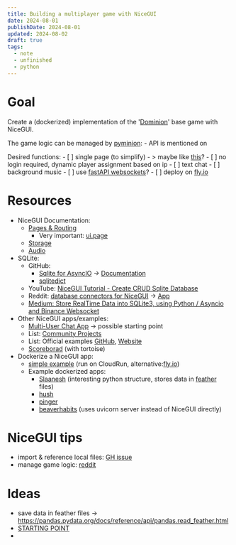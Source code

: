 ```yaml
---
title: Building a multiplayer game with NiceGUI
date: 2024-08-01
publishDate: 2024-08-01
updated: 2024-08-02
draft: true
tags:
  - note
  - unfinished
  - python
---
```

 
# Goal

Create a (dockerized) implementation of the '[Dominion](https://cdn.1j1ju.com/medias/59/e6/c2-dominion-rulebook.pdf)' base game with NiceGUI.


The game logic can be managed by [pyminion](https://github.com/evanofslack/pyminion):
	- API is mentioned on 

Desired functions:
	- [ ] single page (to simplify) - > maybe like [this](https://github.com/zauberzeug/nicegui/tree/main/examples/single_page_app)?
	- [ ] no login required, dynamic player assignment based on ip
	- [ ] text chat
	- [ ] background music
	- [ ] use [fastAPI websockets](https://fastapi.tiangolo.com/advanced/websockets/)?
	- [ ] deploy on [fly.io](https://github.com/zauberzeug/nicegui/wiki/fly.io-Deployment)

# Resources

- NiceGUI Documentation: 
	- [Pages & Routing](https://nicegui.io/documentation/section_pages_routing)
		- Very important: [ui.page](https://nicegui.io/documentation/page#page)
	- [Storage](https://nicegui.io/documentation/storage)
	- [Audio](https://nicegui.io/documentation/audio)
- SQLite: 
	- GitHub: 
		- [Sqlite for AsyncIO](https://github.com/omnilib/aiosqlite) -> [Documentation](https://aiosqlite.omnilib.dev/en/stable/)
		- [sqlitedict](https://github.com/piskvorky/sqlitedict)
	- YouTube: [NiceGUI Tutorial - Create CRUD Sqlite Database](https://www.youtube.com/watch?v=n2Z0pflkZQU)
	- Reddit: [database connectors for NiceGUI](https://www.reddit.com/r/nicegui/comments/11roz3a/database_connectors_for_nicegui/) -> [App](https://github.com/LucasCarman/ShoppingList/blob/main/main.py)
	- [Medium: Store RealTime Data into SQLite3, using Python / Asyncio and Binance Websocket](https://medium.com/@euricopaes/store-realtime-data-into-sqlite3-using-python-asyncio-and-binance-websocket-c2ea8d3f11f8)
- Other NiceGUI apps/examples:
	- [Multi-User Chat App](https://gist.github.com/rodja/2e891556a1a2c2af4ee542e03003ea1a) -> possible starting point
	- List: [Community Projects](https://github.com/zauberzeug/nicegui/wiki#community-projects)
	- List: Official examples [GitHub](https://github.com/zauberzeug/nicegui/tree/main/examples), [Website](https://nicegui.io/#examples)
	- [Scoreborad](https://github.com/bdaene/Scoreboard) (with tortoise)
- Dockerize a NiceGUI app:
	- [simple example](https://github.com/zauberzeug/nicegui/wiki/Cloud-Run-Deployment#step-2-dockerize-app) (run on CloudRun, alternative:[fly.io](https://github.com/zauberzeug/nicegui/wiki/fly.io-Deployment))
	- Example dockerized apps:
		- [Slaanesh](https://github.com/h-quer/Slaanesh/blob/main/Dockerfile) (interesting python structure, stores data in [feather](https://arrow.apache.org/docs/python/feather.html) files)
		- [hush](https://github.com/natankeddem/hush/blob/main/Dockerfile)
		- [pinger](https://github.com/dyipon/pinger/blob/main/Dockerfile)
		- [beaverhabits](https://github.com/daya0576/beaverhabits/blob/main/Dockerfile) (uses uvicorn server instead of NiceGUI directly)

# NiceGUI tips
- import & reference local files: [GH issue](https://github.com/zauberzeug/nicegui/issues/869#issuecomment-1529608750)
- manage game logic: [reddit](https://www.reddit.com/r/nicegui/comments/1cu56j4/state_management/)

# Ideas 

- save data in feather files -> https://pandas.pydata.org/docs/reference/api/pandas.read_feather.html
- [STARTING POINT](https://www.reddit.com/r/nicegui/comments/1cu56j4/comment/l4hvww3/)
- 